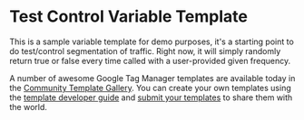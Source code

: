# Test Control Variable Template

This is a sample variable template for demo purposes, it's a starting point to do test/control segmentation of traffic. Right now, it will simply randomly return true or false every time called with a user-provided given frequency.

A number of awesome Google Tag Manager templates are available today in the [Community Template Gallery](https://https://tagmanager.google.com/gallery/). You can create your own templates using the [template developer guide](https://developers.google.com/tag-manager/templates) and [submit your templates](https://tagmanager.google.com/gallery/getting-started) to share them with the world.

